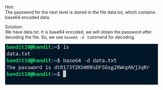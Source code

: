 Hint:<br> 
The password for the next level is stored in the file data.txt, which contains base64 encoded data.

Solution:<br>
We have data.txt.
It is base64 encoded, we will obtain the password after decoding the file.
So, we use ```base64 -d ``` command for decoding.

![alt text](image.png)

